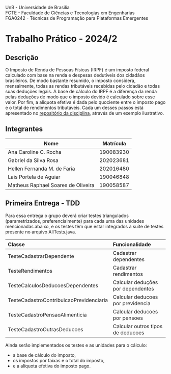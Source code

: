 UnB - Universidade de Brasilia <br>
FCTE - Faculdade de Ciências e Tecnologias em Engenharias <br>
FGA0242 - Técnicas de Programação para Plataformas Emergentes

# Trabalho Prático - 2024/2

## Descrição

O Imposto de Renda de Pessoas Físicas (IRPF) é um imposto federal calculado com base na renda e despesas dedutíveis dos cidadãos brasileiros. De modo bastante resumido, o imposto considera, mensalmente, todas as rendas tributáveis recebidas pelo cidadão e todas suas deduções legais. A base de cálculo do IRPF é a diferença da renda pelas deduções de modo que o imposto devido é calculado sobre esse valor. Por fim, a alíquota efetiva é dada pelo quociente entre o imposto pago e o total de rendimentos tributáveis. Cada um desses passos está apresentado no [repositório da disciplina](https://github.com/andrelanna/fga0242/tree/master/trabalhoPratico), através de um exemplo ilustrativo.

## Integrantes

| Nome | Matrícula |
|------|-----------|
| Ana Caroline C. Rocha | 190083930 |
| Gabriel da Silva Rosa | 202023681 |
| Hellen Fernanda M. de Faria | 202016480 |
| Lais Portela de Aguiar | 190046848 |
| Matheus Raphael Soares de Oliveira | 190058587 |

## Primeira Entrega - TDD

Para essa entrega o grupo deverá criar testes triangulados (parametrizados, preferencialmente) para cada uma das unidades mencionadas abaixo, e os testes têm que estar integrados à suíte de testes presente no arquivo AllTests.java.

| Classe                                  | Funcionalidade                    |
|:----------------------------------------|:----------------------------------|
| TesteCadastrarDependente                | Cadastrar dependentes             |
| TesteRendimentos                        | Cadastrar rendimentos             |
| TesteCalculosDeducoesDependentes        | Calcular deduções por dependentes |
| TesteCadastroContribuicaoPrevidenciaria | Calcular deducoes por previdencia |
| TesteCadastroPensaoAlimenticia          | Calcular deducoes por pensoes     |
| TesteCadastroOutrasDeducoes             | Calcular outros tipos de deducoes |
 
Ainda serão implementados os testes e as unidades para o cálculo: 
 - a base de cálculo do imposto, 
 - os impostos por faixas e o total do imposto, 
 - e a alíquota efetiva do imposto pago. 
